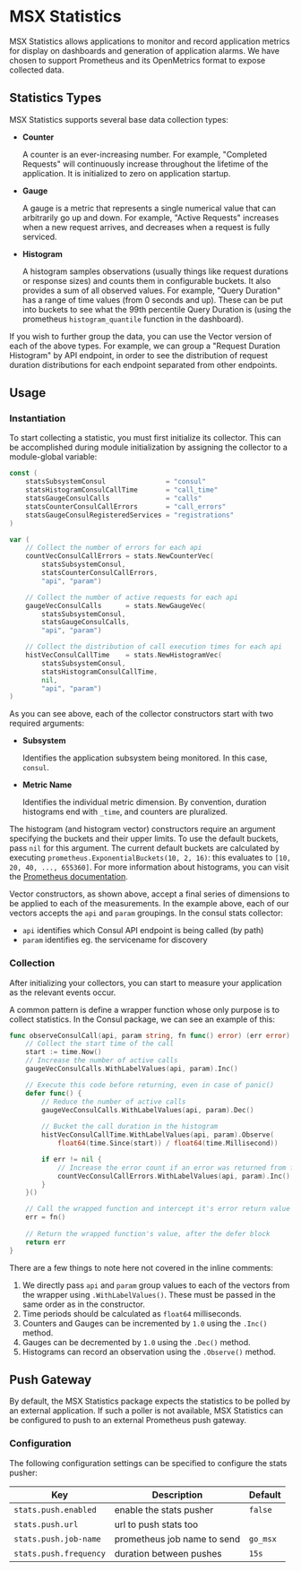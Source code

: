 # MSX Statistics

MSX Statistics allows applications to monitor and record application metrics for display on dashboards and generation of application alarms.  We have chosen to support Prometheus and its OpenMetrics format to expose collected data.

## Statistics Types

MSX Statistics supports several base data collection types:

- **Counter**

    A counter is an ever-increasing number. For example, "Completed Requests" will continuously increase throughout the lifetime of the application.  It is initialized to zero on application startup.

- **Gauge**
    
    A gauge is a metric that represents a single numerical value that can arbitrarily go up and down. For example, "Active Requests" increases when a new request arrives, and decreases when a request is fully serviced.

- **Histogram**
    
    A histogram samples observations (usually things like request durations or response sizes) and counts them in configurable buckets. It also provides a sum of all observed values.  For example, "Query Duration" has a range of time values (from 0 seconds and up).  These can be put into buckets to see what the 99th percentile Query Duration is (using the prometheus `histogram_quantile` function in the dashboard).

If you wish to further group the data, you can use the Vector version of each of the above types.  For example, we can group a "Request Duration Histogram" by API endpoint, in order to see the distribution of request duration distributions for each endpoint separated from other endpoints.

## Usage

### Instantiation

To start collecting a statistic, you must first initialize its collector.  This can be accomplished during module initialization by assigning the collector to a module-global variable:

```go
const (
    statsSubsystemConsul               = "consul"
    statsHistogramConsulCallTime       = "call_time"
    statsGaugeConsulCalls              = "calls"
    statsCounterConsulCallErrors       = "call_errors"
    statsGaugeConsulRegisteredServices = "registrations"
)

var (
    // Collect the number of errors for each api
    countVecConsulCallErrors = stats.NewCounterVec(
        statsSubsystemConsul, 
        statsCounterConsulCallErrors, 
        "api", "param")

    // Collect the number of active requests for each api
    gaugeVecConsulCalls      = stats.NewGaugeVec(
        statsSubsystemConsul, 
        statsGaugeConsulCalls, 
        "api", "param")

    // Collect the distribution of call execution times for each api
    histVecConsulCallTime    = stats.NewHistogramVec(
        statsSubsystemConsul, 
        statsHistogramConsulCallTime, 
        nil, 
        "api", "param")
)
```

As you can see above, each of the collector constructors start with two required arguments:
- **Subsystem**
    
    Identifies the application subsystem being monitored.  In this case, `consul`.

- **Metric Name**
    
    Identifies the individual metric dimension.  By convention, duration histograms end with `_time`, and counters are pluralized.

The histogram (and histogram vector) constructors require an argument specifying the buckets and their upper limits.  To use the default buckets, pass `nil` for this argument.  The current default buckets are calculated by executing `prometheus.ExponentialBuckets(10, 2, 16)`: this evaluates to `[10, 20, 40, ..., 655360]`.  For more information about histograms, you can visit the [Prometheus documentation](https://prometheus.io/docs/practices/histograms/).

Vector constructors, as shown above, accept a final series of dimensions to be applied to each of the measurements.  In the example above, each of our vectors accepts the `api` and `param` groupings.  In the consul stats collector:
- `api` identifies which Consul API endpoint is being called (by path)
- `param` identifies eg. the servicename for discovery

### Collection

After initializing your collectors, you can start to measure your application as the relevant events occur.

A common pattern is define a wrapper function whose only purpose is to collect statistics.  In the Consul package, we can see an example of this:

```go
func observeConsulCall(api, param string, fn func() error) (err error) {
    // Collect the start time of the call
    start := time.Now()
    // Increase the number of active calls
    gaugeVecConsulCalls.WithLabelValues(api, param).Inc()

    // Execute this code before returning, even in case of panic()
    defer func() {
        // Reduce the number of active calls
        gaugeVecConsulCalls.WithLabelValues(api, param).Dec()
        
        // Bucket the call duration in the histogram
        histVecConsulCallTime.WithLabelValues(api, param).Observe(
            float64(time.Since(start)) / float64(time.Millisecond))

        if err != nil {
            // Increase the error count if an error was returned from fn
            countVecConsulCallErrors.WithLabelValues(api, param).Inc()
        }
    }()

    // Call the wrapped function and intercept it's error return value
    err = fn()
    
    // Return the wrapped function's value, after the defer block
    return err
}
```

There are a few things to note here not covered in the inline comments:
1. We directly pass `api` and `param` group values to each of the vectors from the wrapper using `.WithLabelValues()`.  These must be passed in the same order as in the constructor.
2. Time periods should be calculated as `float64` milliseconds.
3. Counters and Gauges can be incremented by `1.0` using the `.Inc()` method.
4. Gauges can be decremented by `1.0` using the `.Dec()` method.
5. Histograms can record an observation using the `.Observe()` method.

## Push Gateway

By default, the MSX Statistics package expects the statistics to be polled by an external application.  If such a poller is not available, MSX Statistics can be configured to push
to an external Prometheus push gateway.

### Configuration

The following configuration settings can be specified to configure the stats pusher:

| Key                   | Description | Default |
|-----------------------|-------------|---------|
| `stats.push.enabled`  | enable the stats pusher | `false` |
| `stats.push.url`      | url to push stats too | |
| `stats.push.job-name` | prometheus job name to send | `go_msx` |
| `stats.push.frequency` | duration between pushes | `15s` |
